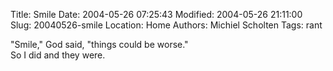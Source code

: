 Title: Smile
Date: 2004-05-26 07:25:43
Modified: 2004-05-26 21:11:00
Slug: 20040526-smile
Location: Home
Authors: Michiel Scholten
Tags: rant

<p>"Smile," God said, "things could be worse."<br/>So I did and they were.</p>
